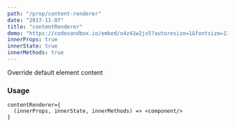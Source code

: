 ```yaml
---
path: "/prop/content-renderer"
date: "2017-11-07"
title: "contentRenderer"
demo: "https://codesandbox.io/embed/o4z41w2jx5?autoresize=1&fontsize=13&hidenavigation=1"
innerProps: true 
innerState: true 
innerMethods: true 
---
```


Override default element content

### Usage

```
contentRenderer={
  (innerProps, innerState, innerMethods) => <component/>
}
```
